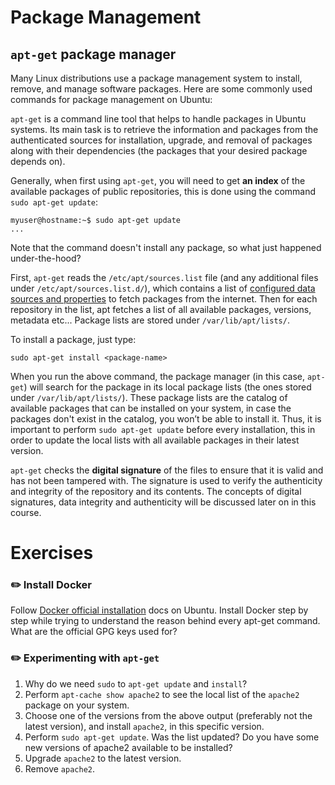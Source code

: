 # Package Management

## `apt-get` package manager

Many Linux distributions use a package management system to install, remove, and manage software packages. Here are some commonly used commands for package management on Ubuntu:

`apt-get` is a command line tool that helps to handle packages in Ubuntu systems. Its main task is to retrieve the information and packages from the authenticated sources for installation, upgrade, and removal of packages along with their dependencies (the packages that your desired package depends on).

Generally, when first using `apt-get`, you will need to get **an index** of the available packages of public repositories, this is done using the command `sudo apt-get update`:

```console
myuser@hostname:~$ sudo apt-get update
...
```

Note that the command doesn't install any package, so what just happened under-the-hood?

First, `apt-get` reads the `/etc/apt/sources.list` file (and any additional files under `/etc/apt/sources.list.d/`), which contains a list of [configured data sources and properties](https://bash.cyberciti.biz/guide//etc/apt/sources.list_file) to fetch packages from the internet. Then for each repository in the list, apt fetches a list of all available packages, versions, metadata etc... Package lists are stored under `/var/lib/apt/lists/`.

To install a package, just type:

```console
sudo apt-get install <package-name>
```

When you run the above command, the package manager (in this case, `apt-get`) will search for the package in its local package lists (the ones stored under `/var/lib/apt/lists/`). These package lists are the catalog of available packages that can be installed on your system, in case the packages don't exist in the catalog, you won’t be able to install it. Thus, it is important to perform `sudo apt-get update` before every installation, this in order to update the local lists with all available packages in their latest version.

`apt-get` checks the **digital signature** of the files to ensure that it is valid and has not been tampered with. The signature is used to verify the authenticity and integrity of the repository and its contents. The concepts of digital signatures, data integrity and authenticity will be discussed later on in this course.

# Exercises

### :pencil2: Install Docker 

Follow [Docker official installation](https://docs.docker.com/engine/install/ubuntu/) docs on Ubuntu. Install Docker step by step while trying to understand the reason behind every apt-get command. What are the official GPG keys used for?

### :pencil2: Experimenting with `apt-get`

1. Why do we need `sudo` to `apt-get update` and `install`?
2. Perform `apt-cache show apache2` to see the local list of the `apache2` package on your system.
3. Choose one of the versions from the above output (preferably not the latest version), and install `apache2`, in this specific version.
4. Perform `sudo apt-get update`. Was the list updated? Do you have some new versions of apache2 available to be installed?
5. Upgrade `apache2` to the latest version.
6. Remove `apache2`.

